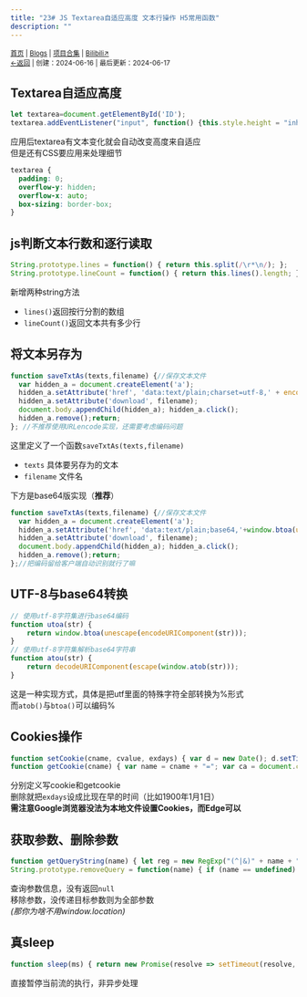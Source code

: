 ```yaml
---
title: "23# JS Textarea自适应高度 文本行操作 H5常用函数"
description: ""
---
```

<small><a href="/">首页</a> | <a href="/blogs">Blogs</a> | <a href="/Project">项目合集</a> | <a href="https://space.bilibili.com/1987247870">Bilibili↗</a><br><a href="../../">←返回</a> | 
创建：2024-06-16 | 最后更新：2024-06-17</small><br>

## Textarea自适应高度
```javascript
let textarea=document.getElementById('ID');
textarea.addEventListener("input", function() {this.style.height = "inherit";this.style.height = `${this.scrollHeight + 5}px`;});
```

应用后textarea有文本变化就会自动改变高度来自适应<br>
但是还有CSS要应用来处理细节

```css
textarea {
  padding: 0;
  overflow-y: hidden;
  overflow-x: auto;
  box-sizing: border-box;
}
```

## js判断文本行数和逐行读取
```javascript
String.prototype.lines = function() { return this.split(/\r*\n/); };
String.prototype.lineCount = function() { return this.lines().length; };
```

新增两种string方法
* `lines()`返回按行分割的数组
* `lineCount()`返回文本共有多少行

## 将文本另存为
```javascript
function saveTxtAs(texts,filename) {//保存文本文件
  var hidden_a = document.createElement('a'); 
  hidden_a.setAttribute('href', 'data:text/plain;charset=utf-8,' + encodeURIComponent(texts)); 
  hidden_a.setAttribute('download', filename); 
  document.body.appendChild(hidden_a); hidden_a.click();
  hidden_a.remove();return;
}; //不推荐使用URLencode实现，还需要考虑编码问题
```

这里定义了一个函数`saveTxtAs(texts,filename)`<br>
* `texts` 具体要另存为的文本
* `filename` 文件名

下方是base64版实现（**推荐**）

```javascript
function saveTxtAs(texts,filename) {//保存文本文件
  var hidden_a = document.createElement('a'); 
  hidden_a.setAttribute('href', 'data:text/plain;base64,'+window.btoa(unescape(encodeURIComponent(texts))));
  hidden_a.setAttribute('download', filename); 
  document.body.appendChild(hidden_a); hidden_a.click();
  hidden_a.remove();return;
};//把编码留给客户端自动识别就行了嘛
```

## UTF-8与base64转换
```javascript
// 使用utf-8字符集进行base64编码
function utoa(str) {
    return window.btoa(unescape(encodeURIComponent(str)));
}
// 使用utf-8字符集解析base64字符串 
function atou(str) {
    return decodeURIComponent(escape(window.atob(str)));
}
```

这是一种实现方式，具体是把utf里面的特殊字符全部转换为%形式<br>
而`atob()`与`btoa()`可以编码%

## Cookies操作
```javascript
function setCookie(cname, cvalue, exdays) { var d = new Date(); d.setTime(d.getTime() + (exdays * 24 * 60 * 60 * 1000)); var expires = "expires=" + d.toGMTString(); document.cookie = cname + "=" + cvalue + "; " + expires };
function getCookie(cname) { var name = cname + "="; var ca = document.cookie.split(';'); for (var i = 0; i < ca.length; i++) { var c = ca[i].trim(); if (c.indexOf(name) == 0) return c.substring(name.length, c.length) }; return null };
```

分别定义写cookie和getcookie<br>
删除就把`exdays`设成比现在早的时间（比如1900年1月1日）<br>
**需注意Google浏览器没法为本地文件设置Cookies，而Edge可以**

## 获取参数、删除参数
```javascript
function getQueryString(name) { let reg = new RegExp("(^|&)" + name + "=([^&]*)(&|$)", "i"); let r = window.location.search.substr(1).match(reg); if (r != null) { return unescape(r[2]); }; return null; };
String.prototype.removeQuery = function(name) { if (name == undefined) {return this.replace(/[?&].*=[^&]*&?/g, "");} else {return this.replace(`/[?&]` + name + `=[^&]*&?/g`, "");}; };
```

查询参数信息，没有返回`null`<br>
移除参数，没传递目标参数则为全部参数<br>
*(那你为啥不用window.location)*

## 真sleep
```javascript
function sleep(ms) { return new Promise(resolve => setTimeout(resolve, ms)); };
```

直接暂停当前流的执行，非异步处理
